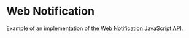 # Web Notification

Example of an implementation of the [Web Notification JavaScript API](https://developer.mozilla.org/en-US/docs/Web/API/Notifications_API).
